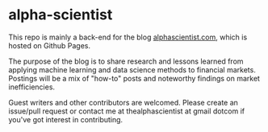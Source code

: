 # alpha-scientist

This repo is mainly a back-end for the blog [alphascientist.com](alphascientist.com), which is hosted on Github Pages.  

The purpose of the blog is to share research and lessons learned from applying machine learning and data science methods to financial markets.  Postings will be a mix of "how-to" posts and noteworthy findings on market inefficiencies.  

Guest writers and other contributors are welcomed.  Please create an issue/pull request or contact me at thealphascientist at gmail dotcom if you've got interest in contributing.
